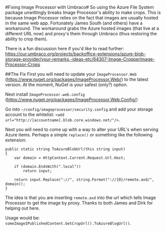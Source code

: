 #Fixing Image Processor with Umbraco#
So using the Azure File System package unwittingly breaks Image Processor's ability to make crops.  This is because Image Processor relies on the fact that images are usually hosted in the same web app.  Fortunately James South (and others) have a workaround.  The workaround grabs the Azure hosted images (that live at a different URL now) and proxy's them through Umbraco (thus restoring the ability to crop them).

There is a fun discussion here if you'd like to read further: https://our.umbraco.org/projects/backoffice-extensions/azure-blob-storage-provider/your-remarks,-ideas-etc/64307-Image-CropperImage-Processor-Crops

##The Fix
First you will need to update your `ImageProcessor.Web` (https://www.nuget.org/packages/ImageProcessor.Web/) to the latest version.  At the moment, NuGet is your safest (only?) option.

Next install `ImageProcessor.web.config` (https://www.nuget.org/packages/ImageProcessor.Web.Config/)

Go into `~/config/imageprocessor/security.config` and add your storage account to the whitelist: `<add url="http://[accountname].blob.core.windows.net/"/>`.

Next you will need to come up with a way to alter your URL's when serving Azure items.  Perhaps a simple `replace()` or something like the following extension:

```
public static string ToAzureBlobUrl(this string input)
{
    var domain = HttpContext.Current.Request.Url.Host;

    if (domain.EndsWith(".local"))
        return input;

    return input.Replace("://", string.Format("://{0}/remote.axd/", domain));
}
```

The idea is that you are inserting `remote.axd` into the url which tells Image Processor to get the image by proxy.  Thanks to both James and Dirk for helping out here.

Usage would be: `someImageIPublishedContent.GetCropUrl().ToAzureBlogUrl()`.
